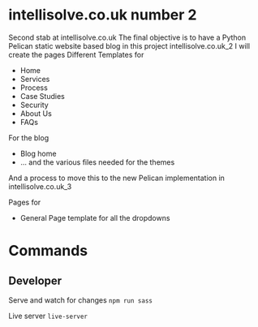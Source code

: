 # intellisolve.co.uk number 2

Second stab at intellisolve.co.uk
The final objective is to have a Python Pelican static website based blog
in this project intellisolve.co.uk_2 I will create the pages
Different Templates for
 - Home
 - Services
 - Process
 - Case Studies
 - Security
 - About Us
 - FAQs

For the blog
  - Blog home
  - ... and the various files needed for the themes

And a process to move this to the new Pelican implementation in intellisolve.co.uk_3

Pages for
 - General Page template for all the dropdowns

# Commands

## Developer
Serve and watch for changes
```npm run sass```

Live server
```live-server```
